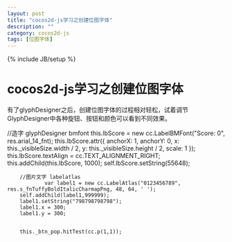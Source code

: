 ```yaml
---
layout: post
title: "cocos2d-js学习之创建位图字体"
description: ""
category: cocos2d-js
tags: [位图字体]
---
```

{% include JB/setup %}

cocos2d-js学习之创建位图字体
===================

有了glyphDesigner之后，创建位图字体的过程相对轻松，试着调节GlyphDesigner中各种旋钮、按钮和颜色可以看到不同效果。

//造字 glyphDesigner bmfont
                this.lbScore = new cc.LabelBMFont("Score: 0", res.arial_14_fnt);
        this.lbScore.attr({
            anchorX: 1,
            anchorY: 0,
            x: this._visibleSize.width / 2,
            y: this._visibleSize.height / 2,
            scale: 1
        });
        this.lbScore.textAlign = cc.TEXT_ALIGNMENT_RIGHT;
        this.addChild(this.lbScore, 1000);
        self.lbScore.setString(55648);
        
        //图片文字 labelatlas
                var label1 = new cc.LabelAtlas("0123456789", res.s_fnTuffyBoldItalicCharmapPng, 48, 64, ' ');
        self.addChild(label1,999999);
        label1.setString("798798798798");
        label1.x = 300;
        label1.y = 300;


        this._btn_pop.hitTest(cc.p(1,1));
